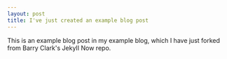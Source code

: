 ```yaml
---
layout: post
title: I've just created an example blog post
---
```


This is an example blog post in my example blog, which I have just forked from Barry Clark's JekyII Now repo.
